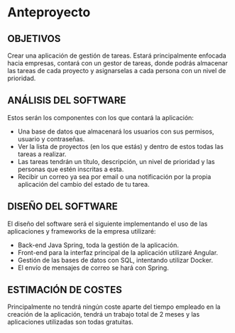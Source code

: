 # Anteproyecto

## OBJETIVOS

Crear una aplicación de gestión de tareas. Estará principalmente enfocada hacia empresas, contará con un gestor de tareas, donde podrás almacenar las tareas de cada proyecto y asignarselas a cada persona con un nivel de prioridad.

## ANÁLISIS DEL SOFTWARE

Estos serán los componentes con los que contará la aplicación:

- Una base de datos que almacenará los usuarios con sus permisos, usuario y contraseñas.
- Ver la lista de proyectos (en los que estás) y dentro de estos todas las tareas a realizar.
- Las tareas tendrán un título, descripción, un nivel de prioridad y las personas que estén inscritas a esta.
- Recibir un correo ya sea por email o una notificación por la propia aplicación del cambio del estado de tu tarea.

## DISEÑO DEL SOFTWARE

El diseño del software será el siguiente implementando el uso de las aplicaciones y frameworks de la empresa utilizaré:

- Back-end Java Spring, toda la gestión de la aplicación.
- Front-end para la interfaz principal de la aplicación utilizaré Angular.
- Gestión de las bases de datos con SQL, intentando utilizar Docker.
- El envío de mensajes de correo se hará con Spring.

## ESTIMACIÓN DE COSTES

Principalmente no tendrá ningún coste aparte del tiempo empleado en la creación de la aplicación, tendrá un trabajo total de 2 meses y las aplicaciones utilizadas son todas gratuitas.

